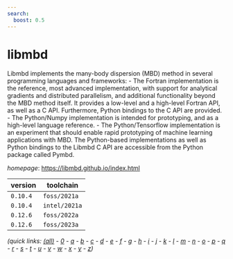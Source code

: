 ```yaml
---
search:
  boost: 0.5
---
```

# libmbd

Libmbd implements the many-body dispersion (MBD) method in several programming languages and frameworks:   - The Fortran implementation is the reference, most advanced implementation, with support for analytical    gradients and distributed parallelism, and additional functionality beyond the MBD method itself.    It provides a low-level and a high-level Fortran API, as well as a C API. Furthermore, Python bindings    to the C API are provided.  - The Python/Numpy implementation is intended for prototyping, and as a high-level language reference.  - The Python/Tensorflow implementation is an experiment that should enable rapid prototyping of machine    learning applications with MBD.  The Python-based implementations as well as Python bindings to the Libmbd C API are accessible from the Python package called Pymbd.

*homepage*: <https://libmbd.github.io/index.html>

version | toolchain
--------|----------
``0.10.4`` | ``foss/2021a``
``0.10.4`` | ``intel/2021a``
``0.12.6`` | ``foss/2022a``
``0.12.6`` | ``foss/2023a``


*(quick links: [(all)](../index.md) - [0](../0/index.md) - [a](../a/index.md) - [b](../b/index.md) - [c](../c/index.md) - [d](../d/index.md) - [e](../e/index.md) - [f](../f/index.md) - [g](../g/index.md) - [h](../h/index.md) - [i](../i/index.md) - [j](../j/index.md) - [k](../k/index.md) - [l](../l/index.md) - [m](../m/index.md) - [n](../n/index.md) - [o](../o/index.md) - [p](../p/index.md) - [q](../q/index.md) - [r](../r/index.md) - [s](../s/index.md) - [t](../t/index.md) - [u](../u/index.md) - [v](../v/index.md) - [w](../w/index.md) - [x](../x/index.md) - [y](../y/index.md) - [z](../z/index.md))*

